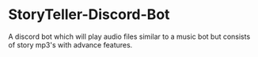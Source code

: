 # StoryTeller-Discord-Bot
A discord bot which will play audio files similar to a music bot but consists of story mp3's with advance features.
